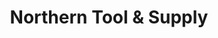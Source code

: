 ---
title: "Northern Tool & Supply"
url: /fredericksburg/northern-tool-and-supply/
shop: hardware
---